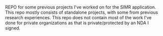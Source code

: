 REPO for some previous projects I've worked on for the SIMR application. This repo mostly consists of standalone projects, with some from previous research experiences. This repo does not contain most of the work I've done for private organizations as that is private/protected by an NDA I signed. 
